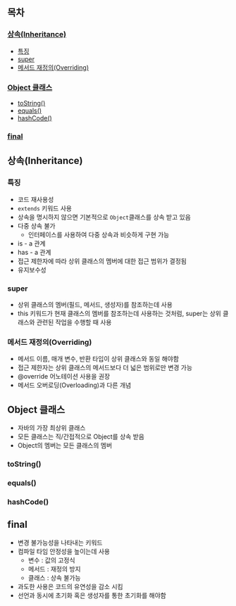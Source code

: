## 목차

### [상속(Inheritance)](#상속inheritance)
- [특징](#특징)
- [super](#super)
- [메서드 재정의(Overriding)](#메서드-재정의overriding)

### [Object 클래스](#object-클래스)
- [toString()](#tostring)
- [equals()](#equals)
- [hashCode()](#hashcode)
### [final](#final)

## 상속(Inheritance)

### 특징

- 코드 재사용성
- `extends` 키워드 사용
- 상속을 명시하지 않으면 기본적으로 `Object`클래스를 상속 받고 있음
- 다중 상속 불가
    - 인터페이스를 사용하여 다중 상속과 비슷하게 구현 가능
- is - a 관계
- has - a 관계
- 접근 제한자에 따라 상위 클래스의 멤버에 대한 접근 범위가 결정됨
- 유지보수성

### super

- 상위 클래스의 멤버(필드, 메서드, 생성자)를 참조하는데 사용
- this 키워드가 현재 클래스의 멤버를 참조하는데 사용하는 것처럼, super는 상위 클래스와 관련된 작업을 수행할 때 사용

### 메서드 재정의(Overriding)

- 메서드 이름, 매개 변수, 반환 타입이 상위 클래스와 동일 해야함
- 접근 제한자는 상위 클래스의 메서드보다 더 넓은 범위로만 변경 가능
- @override 어노테이션 사용을 권장
- 메서드 오버로딩(Overloading)과 다른 개념

## Object 클래스

- 자바의 가장 최상위 클래스
- 모든 클래스는 직/간접적으로 Object를 상속 받음
- Object의 멤버는 모든 클래스의 멤버

### toString()

### equals()

### hashCode()

## final

- 변경 불가능성을 나타내는 키워드
- 컴파일 타임 안정성을 높이는데 사용
    - 변수 : 값의 고정식
    - 메서드 : 재정의 방지
    - 클래스 : 상속 불가능
- 과도한 사용은 코드의 유연성을 감소 시킴
- 선언과 동시에 초기화 혹은 생성자를 통한 초기화를 해야함
